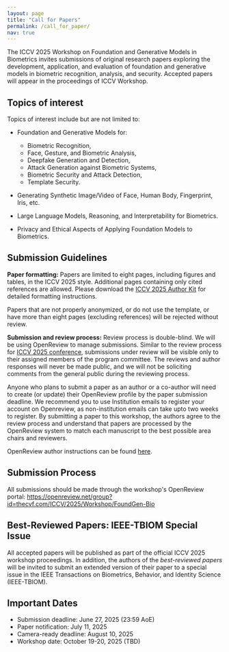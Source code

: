 ```yaml
---
layout: page
title: "Call for Papers"
permalink: /call_for_paper/
nav: true
---
```


The ICCV 2025 Workshop on Foundation and Generative Models in Biometrics invites submissions of original research papers exploring the development, application, and evaluation of foundation and generative models in biometric recognition, analysis, and security. Accepted papers will appear in the proceedings of ICCV Workshop. 


## Topics of interest
Topics of interest include but are not limited to:
- Foundation and Generative Models for:    
    - Biometric Recognition,
    - Face, Gesture, and Biometric Analysis, 
    - Deepfake Generation and Detection,
    - Attack Generation against Biometric Systems,
    - Biometric Security and Attack Detection,
    - Template Security.
    
- Generating Synthetic Image/Video of Face, Human Body, Fingerprint, Iris, etc.
- Large Language Models, Reasoning, and Interpretability for Biometrics. 
- Privacy and Ethical Aspects of Applying Foundation Models to Biometrics.

## Submission Guidelines
**Paper formatting:** Papers are limited to eight pages, including figures and tables, in the ICCV 2025 style. Additional pages containing only cited references are allowed. Please download the [ICCV 2025 Author Kit](https://media.eventhosts.cc/Conferences/ICCV2025/ICCV2025-Author-Kit-Feb.zip) for detailed formatting instructions.

Papers that are not properly anonymized, or do not use the template, or have more than eight pages (excluding references) will be rejected without review.

**Submission and review process:** Review process is double-blind. We will be using OpenReview to manage submissions. Similar to the review process for [ICCV 2025 conference](http://iccv.thecvf.com/Conferences/2025), submissions under review will be visible only to their assigned members of the program committee. The reviews and author responses will never be made public, and we will not be soliciting comments from the general public during the reviewing process. 

Anyone who plans to submit a paper as an author or a co-author will need to create (or update) their OpenReview profile by the paper submission deadline. We recommend you to use Institution emails to register your account on Openreview, as non-institution emails can take upto two weeks to register. By submitting a paper to this workshop, the authors agree to the review process and understand that papers are processed by the OpenReview system to match each manuscript to the best possible area chairs and reviewers.

OpenReview author instructions can be found [here](https://iccv.thecvf.com/Conferences/2025/CompleteYourORProfile).


## Submission Process
All submissions should be made through the workshop's OpenReview portal: https://openreview.net/group?id=thecvf.com/ICCV/2025/Workshop/FoundGen-Bio


## Best-Reviewed Papers: IEEE-TBIOM Special Issue 
All accepted papers will be published as part of the official ICCV 2025 workshop proceedings. 
In addition, the authors of the *best-reviewed papers* will be invited to submit an extended version of their paper to a special issue in the IEEE Transactions on Biometrics, Behavior, and Identity Science (IEEE-TBIOM).


## Important Dates 
- Submission deadline: June 27, 2025 (23:59 AoE)
- Paper notification: July 11, 2025
- Camera-ready deadline: August 10, 2025
- Workshop date: October 19-20, 2025 (TBD)